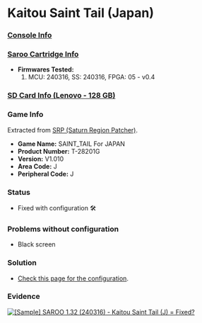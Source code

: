 # Kaitou Saint Tail (Japan)

### [Console Info](../../../../../Info/Consoles/VA13/README.md)

### [Saroo Cartridge Info](../../../../../Info/Cartridges/RetroGameParadiseStore/1.32F/README.md)

- <b>Firmwares Tested:</b>
  1. MCU: 240316, SS: 240316, FPGA: 05 - v0.4

### [SD Card Info (Lenovo - 128 GB)](../../../../../Info/SdCards/Lenovo/128GB/fat32/README.md)

### Game Info

Extracted from [SRP (Saturn Region Patcher)](https://segaxtreme.net/resources/saturn-region-patcher.81/download).

- <b>Game Name:</b> SAINT_TAIL For JAPAN
- <b>Product Number:</b> T-28201G
- <b>Version:</b> V1.010
- <b>Area Code:</b> J
- <b>Peripheral Code:</b> J

### Status

- Fixed with configuration :hammer_and_wrench:

### Problems without configuration

- Black screen

### Solution

- [Check this page for the configuration](https://github.com/williamdsw/saroo-configuration-list/blob/master/Regions/Retails/Japan/T-28201G/README.md).

### Evidence

[![[Sample] SAROO 1.32 (240316) - Kaitou Saint Tail (J) = Fixed?](https://img.youtube.com/vi/ScU_6YyNzKU/0.jpg)](https://www.youtube.com/watch?v=ScU_6YyNzKU)
